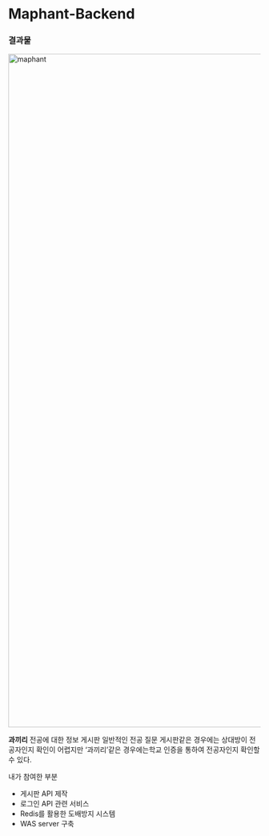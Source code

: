 # Maphant-Backend
### **결과물**

<img width="1347" alt="maphant" src="https://github.com/alscjf1329/Maphant-Backend/assets/48661310/10022529-aee7-4d83-96fd-36d4f3acae49">

**과끼리**
전공에 대한 정보 게시판
일반적인 전공 질문 게시판같은 경우에는 상대방이 전공자인지 확인이 어렵지만 
‘과끼리’같은 경우에는학교 인증을 통하여 전공자인지 확인할 수 있다.

내가 참여한 부분
+ 게시판 API 제작
+ 로그인 API 관련 서비스
+ Redis를 활용한 도배방지 시스템
+ WAS server 구축
